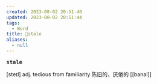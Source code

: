 ```yaml
---
created: 2023-08-02 20:51:40
updated: 2023-08-02 20:51:44
tags:
  - Word
title: 📖stale
aliases:
  - null
---
```


<pre><strong>stale</strong></pre>
[steɪl]
adj. tedious from familiarity 陈旧的，厌倦的
[[banal]]
